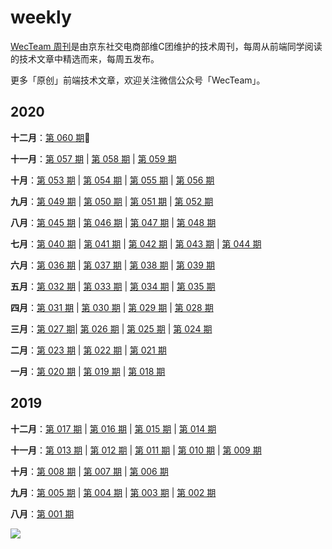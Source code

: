 # weekly

[WecTeam 周刊](https://github.com/wecteam/weekly)是由京东社交电商部维C团维护的技术周刊，每周从前端同学阅读的技术文章中精选而来，每周五发布。

更多「原创」前端技术文章，欢迎关注微信公众号「WecTeam」。

## 2020

**十二月**：[第 060 期](2020年/weekly-060.md):high_brightness:

**十一月**：[第 057 期](2020年/weekly-057.md) | [第 058 期](2020年/weekly-058.md) | [第 059 期](2020年/weekly-059.md)

**十月**：[第 053 期](2020年/weekly-053.md) | [第 054 期](2020年/weekly-054.md) | [第 055 期](2020年/weekly-055.md) | [第 056 期](2020年/weekly-056.md)

**九月**：[第 049 期](2020年/weekly-049.md) | [第 050 期](2020年/weekly-050.md) | [第 051 期](2020年/weekly-051.md) | [第 052 期](2020年/weekly-052.md)

**八月**：[第 045 期](2020年/weekly-045.md) | [第 046 期](2020年/weekly-046.md) | [第 047 期](2020年/weekly-047.md) | [第 048 期](2020年/weekly-048.md)

**七月**：[第 040 期](2020年/weekly-040.md) | [第 041 期](2020年/weekly-041.md) | [第 042 期](2020年/weekly-042.md) | [第 043 期](2020年/weekly-043.md) | [第 044 期](2020年/weekly-044.md)

**六月**：[第 036 期](2020年/weekly-036.md) | [第 037 期](2020年/weekly-037.md) | [第 038 期](2020年/weekly-038.md) | [第 039 期](2020年/weekly-039.md)

**五月**：[第 032 期](2020年/weekly-032.md) | [第 033 期](2020年/weekly-033.md) | [第 034 期](2020年/weekly-034.md) | [第 035 期](2020年/weekly-035.md)

**四月**：[第 031 期](2020年/weekly-031.md) | [第 030 期](2020年/weekly-030.md) | [第 029 期](2020年/weekly-029.md)  | [第 028 期](2020年/weekly-028.md)

**三月**：[第 027 期](2020年/weekly-027.md)| [第 026 期](2020年/weekly-026.md) | [第 025 期](2020年/weekly-025.md) | [第 024 期](2020年/weekly-024.md)

**二月**：[第 023 期](2020年/weekly-023.md) | [第 022 期](2020年/weekly-022.md) | [第 021 期](2020年/weekly-021.md)

**一月**：[第 020 期](2020年/weekly-020.md) | [第 019 期](2020年/weekly-019.md) | [第 018 期](2020年/weekly-018.md)

## 2019

**十二月**：[第 017 期](2019年/weekly-017.md) |  [第 016 期](2019年/weekly-016.md) | [第 015 期](2019年/weekly-015.md)  | [第 014 期](2019年/weekly-014.md) ​

**十一月**：[第 013 期](2019年/weekly-013.md)  | [第 012 期](2019年/weekly-012.md) | [第 011 期](2019年/weekly-011.md) | [第 010 期](2019年/weekly-010.md) | [第 009 期](2019年/weekly-009.md)

**十月**：[第 008 期](2019年/weekly-008.md) | [第 007 期](2019年/weekly-007.md) | [第 006 期](2019年/weekly-006.md)

**九月**：[第 005 期](2019年/weekly-005.md) | [第 004 期](2019年/weekly-004.md) | [第 003 期](2019年/weekly-003.md) | [第 002 期](2019年/weekly-002.md)

**八月**：[第 001 期](2019年/weekly-001.md)

![](http://img.smyhvae.com/WecTeam.jpg)